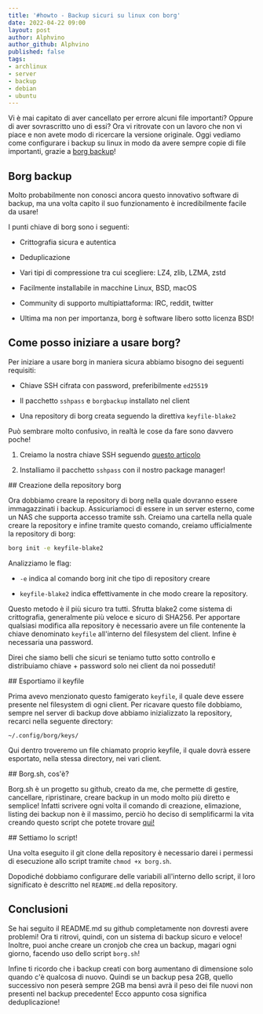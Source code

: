```yaml
---
title: '#howto - Backup sicuri su linux con borg' 
date: 2022-04-22 09:00
layout: post 
author: Alphvino
author_github: Alphvino
published: false
tags:
- archlinux
- server
- backup
- debian
- ubuntu
---
```


Vi è mai capitato di aver cancellato per errore alcuni file importanti? Oppure di aver sovrascritto uno di essi? Ora vi ritrovate con un lavoro che non vi piace e non avete modo di ricercare la versione originale.
Oggi vediamo come configurare i backup su linux in modo da avere sempre copie di file importanti, grazie a [borg backup](https://borgbackup.readthedocs.io/en/stable/)!

## Borg backup

Molto probabilmente non conosci ancora questo innovativo software di backup, ma una volta capito il suo funzionamento è incredibilmente facile da usare!

I punti chiave di borg sono i seguenti:

- Crittografia sicura e autentica
  
- Deduplicazione
  
- Vari tipi di compressione tra cui scegliere: LZ4, zlib, LZMA, zstd
  
- Facilmente installabile in macchine Linux, BSD, macOS
  
- Community di supporto multipiattaforma: IRC, reddit, twitter
  
- Ultima ma non per importanza, borg è software libero sotto licenza BSD!


## Come posso iniziare a usare borg?

Per iniziare a usare borg in maniera sicura abbiamo bisogno dei seguenti requisiti:

- Chiave SSH cifrata con password, preferibilmente `ed25519`
  
- Il pacchetto `sshpass` e `borgbackup` installato nel client
  
- Una repository di borg creata seguendo la direttiva `keyfile-blake2`

Può sembrare molto confusivo, in realtà le cose da fare sono davvero poche!

1. Creiamo la nostra chiave SSH seguendo [questo articolo](https://linuxhub.it/articles/howto-Chiavi-ssh/)
  
2. Installiamo il pacchetto `sshpass` con il nostro package manager!
  

## Creazione della repository borg

Ora dobbiamo creare la repository di borg nella quale dovranno essere immagazzinati i backup. Assicuriamoci di essere in un server esterno, come un NAS che supporta accesso tramite ssh. Creiamo una cartella nella quale creare la repository e infine tramite questo comando, creiamo ufficialmente la repository di borg:

```bash
borg init -e keyfile-blake2
```

Analizziamo le flag:

- `-e` indica al comando borg init che tipo di repository creare
  
- `keyfile-blake2` indica effettivamente in che modo creare la repository.

Questo metodo è il più sicuro tra tutti. Sfrutta blake2 come sistema di crittografia, generalmente più veloce e sicuro di SHA256. Per apportare qualsiasi modifica alla repository è necessario avere un file contenente la chiave denominato `keyfile` all'interno del filesystem del client. Infine è necessaria una password.

Direi che siamo belli che sicuri se teniamo tutto sotto controllo e distribuiamo chiave + password solo nei client da noi posseduti!
  

## Esportiamo il keyfile

Prima avevo menzionato questo famigerato `keyfile`, il quale deve essere presente nel filesystem di ogni client. Per ricavare questo file dobbiamo, sempre nel server di backup dove abbiamo inizializzato la repository, recarci nella seguente directory:  

`~/.config/borg/keys/`  

Qui dentro troveremo un file chiamato proprio keyfile, il quale dovrà essere esportato, nella stessa directory, nei vari client.

## Borg.sh, cos'è?

Borg.sh è un progetto su github, creato da me, che permette di gestire, cancellare, ripristinare, creare backup in un modo molto più diretto e semplice! 
Infatti scrivere ogni volta il comando di creazione, elimazione, listing dei backup non è il massimo, perciò ho deciso di semplificarmi la vita creando questo script che potete trovare [qui!](https://github.com/Alphvino/borg.sh)

## Settiamo lo script!

Una volta eseguito il git clone della repository è necessario darei i permessi di esecuzione allo script tramite `chmod +x borg.sh`.

Dopodiché dobbiamo configurare delle variabili all'interno dello script, il loro significato è descritto nel `README.md` della repository.

## Conclusioni

Se hai seguito il README.md su github completamente non dovresti avere problemi!
Ora ti ritrovi, quindi, con un sistema di backup sicuro e veloce! 
Inoltre, puoi anche creare un cronjob che crea un backup, magari ogni giorno, facendo uso dello script `borg.sh`!

Infine ti ricordo che i backup creati con borg aumentano di dimensione solo quando c'è qualcosa di nuovo. Quindi se un backup pesa 2GB, quello successivo non peserà sempre 2GB ma bensì avrà il peso dei file nuovi non presenti nel backup precedente!
Ecco appunto cosa significa deduplicazione!
